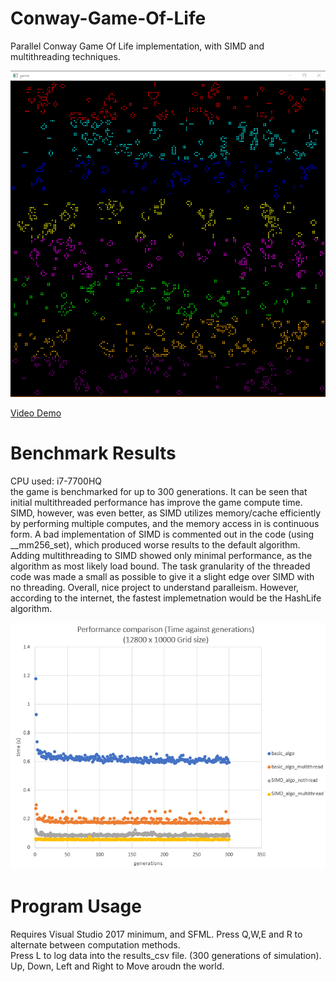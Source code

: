 # Conway-Game-Of-Life
Parallel Conway Game Of Life implementation, with SIMD and multithreading techniques.

<img src="GameOfLife/images/conway.png">

<a href="https://www.youtube.com/watch?v=Dp-l4arYM74&ab_channel=JerSow">Video Demo</a>


# Benchmark Results
CPU used: i7-7700HQ  
the game is benchmarked for up to 300 generations. It can be seen that initial multithreaded performance has improve the game compute time. SIMD, however, was even better, as SIMD utilizes memory/cache efficiently by performing multiple computes, and the memory access in is continuous form. A bad implementation of SIMD is commented out in the code (using __mm256_set), which produced worse results to the default algorithm. Adding multithreading to SIMD showed only minimal performance, as the algorithm as most likely load bound. The task granularity of the threaded code was made a small as possible to give it a slight edge over SIMD with no threading. Overall, nice project to understand paralleism. However, according to the internet, the fastest implemetnation would be the HashLife algorithm.
  
<img src="GameOfLife/images/benchmark.png">

# Program Usage
Requires Visual Studio 2017 minimum, and SFML.
Press Q,W,E and R to alternate between computation methods.  
Press L to log data into the results_csv file. (300 generations of simulation).  
Up, Down, Left and Right to Move aroudn the world.
